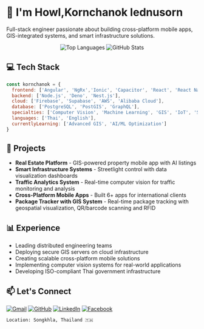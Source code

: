 # 👋 I'm Howl,Kornchanok Iednusorn

Full-stack engineer passionate about building cross-platform mobile apps, GIS-integrated systems, and smart infrastructure solutions.

<div align="center">
  <img src="https://github-readme-stats-chi-one-49.vercel.app/api/top-langs/?username=HKornchanok&hide=MDX,HTML,SCSS&layout=compact" alt="Top Languages" />
  <img src="https://github-readme-stats-chi-one-49.vercel.app/api?username=HKornchanok&show_icons=true" alt="GitHub Stats" />
</div>

## 💻 Tech Stack

```javascript
const kornchanok = {
  frontend: ['Angular', 'NgRx','Ionic', 'Capacitor', 'React', 'React Native', 'Next.js',  'Flutter', 'Swift', 'Kotlin'],
  backend: ['Node.js', 'Deno', 'Nest.js'],
  cloud: ['Firebase', 'Supabase', 'AWS', 'Alibaba Cloud'],
  database: ['PostgreSQL', 'PostGIS', 'GraphQL'],
  specialties: ['Computer Vision', 'Machine Learning', 'GIS', 'IoT', 'System Integration'],
  languages: ['Thai', 'English'],
  currentlyLearning: ['Advanced GIS', 'AI/ML Optimization']
}
```

## 🚀 Projects

- **Real Estate Platform** - GIS-powered property mobile app with AI listings 
- **Smart Infrastructure Systems** - Streetlight control with data visualization dashboards
- **Traffic Analytics System** - Real-time computer vision for traffic monitoring and analysis
- **Cross-Platform Mobile Apps** - Built 6+ apps for international clients
- **Package Tracker with GIS System** - Real-time package tracking with geospatial visualization, QR/barcode scanning and RFID

## 📊 Experience

- Leading distributed engineering teams
- Deploying secure GIS servers on cloud infrastructure
- Creating scalable cross-platform mobile solutions
- Implementing computer vision systems for real-world applications
- Developing ISO-compliant Thai government infrastructure

## 📫 Let's Connect

[![Gmail](https://img.shields.io/badge/Gmail-D14836?style=for-the-badge&logo=gmail&logoColor=white)](mailto:ied.kornchanok@gmail.com)
[![GitHub](https://img.shields.io/badge/github-%23121011.svg?style=for-the-badge&logo=github&logoColor=white)](https://github.com/HKornchanok)
[![LinkedIn](https://img.shields.io/badge/linkedin-%230077B5.svg?style=for-the-badge&logo=linkedin&logoColor=white)](https://www.linkedin.com/in/kornchanok-iednusorn-435a8a2a0/)
[![Facebook](https://img.shields.io/badge/Facebook-%231877F2.svg?style=for-the-badge&logo=Facebook&logoColor=white)](https://www.facebook.com/howl.kornchanok.77/)

```
Location: Songkhla, Thailand 🇹🇭
```
